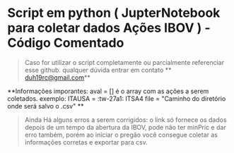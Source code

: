 # Script em python ( JupterNotebook para coletar dados Ações IBOV ) - Código Comentado

> Caso for utilizar o script completamente ou parcialmente referenciar esse github. 
qualquer dúvida entrar em contato ** duh19rc@gmail.com**

**Informações imporantes:  aval = [] é o array com as ações a serem coletados. 
exemplo:  ITAUSA = :tw-27a1: ITSA4 
file =  "Caminho do diretório onde será salvo o .csv" **

> Ainda Há alguns erros a serem corrigidos: o link só fornece os dados depois de um tempo da abertura da IBOV, pode não ter minPric e dar erro também, porém ao iniciar o pregão você consegue coletar as informações corretas e exportar para csv.
